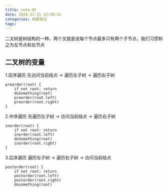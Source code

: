 ```yaml
---
title: note-树
date: 2020-11-15 22:50:31
categories: 刷题笔记
tags:
---
```


二叉树是树结构的一种，两个叉就是说每个节点最多只有两个子节点，我们习惯称之为左节点和右节点

## 二叉树的变量

1.前序遍历
先访问当前结点 -> 遍历左子树 -> 遍历右子树

```
preorder(root) {
	if not root: return
	doSomething(root)
	preorder(root.left)
	preorder(root.right)
}
```

2.中序遍历
先遍历左子树 -> 访问当前结点 -> 遍历右子树

```
inorder(root) {
	if not root: return
	inorder(root.left)
	doSomething(root)
	inorder(root.right)
}
```

3.后序遍历
遍历左子树 -> 遍历右子树 -> 访问当前结点

```
postorder(root) {
	if not root: return
	postorder(root.left)
	postorder(root.right)
	dosomething(root)
```